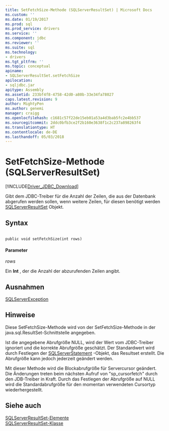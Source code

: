 ```yaml
---
title: SetFetchSize-Methode (SQLServerResultSet) | Microsoft Docs
ms.custom: ''
ms.date: 01/19/2017
ms.prod: sql
ms.prod_service: drivers
ms.service: ''
ms.component: jdbc
ms.reviewer: ''
ms.suite: sql
ms.technology:
- drivers
ms.tgt_pltfrm: ''
ms.topic: conceptual
apiname:
- SQLServerResultSet.setFetchSize
apilocation:
- sqljdbc.jar
apitype: Assembly
ms.assetid: 233bf4f8-4758-42d0-a80b-33e34fa78027
caps.latest.revision: 9
author: MightyPen
ms.author: genemi
manager: craigg
ms.openlocfilehash: c1681c57f22de15eb01a53a4d3bab5fc2e4bb537
ms.sourcegitcommit: 2ddc0bfb3ce2f2b160e3638f1c2c237a898263f4
ms.translationtype: HT
ms.contentlocale: de-DE
ms.lasthandoff: 05/03/2018
---
```

# <a name="setfetchsize-method-sqlserverresultset"></a>SetFetchSize-Methode (SQLServerResultSet)
[!INCLUDE[Driver_JDBC_Download](../../../includes/driver_jdbc_download.md)]

  Gibt dem JDBC-Treiber für die Anzahl der Zeilen, die aus der Datenbank abgerufen werden sollen, wenn weitere Zeilen, für diesen benötigt werden [SQLServerResultSet](../../../connect/jdbc/reference/sqlserverresultset-class.md) Objekt.  
  
## <a name="syntax"></a>Syntax  
  
```  
  
public void setFetchSize(int rows)  
```  
  
#### <a name="parameters"></a>Parameter  
 *rows*  
  
 Ein **Int** , der die Anzahl der abzurufenden Zeilen angibt.  
  
## <a name="exceptions"></a>Ausnahmen  
 [SQLServerException](../../../connect/jdbc/reference/sqlserverexception-class.md)  
  
## <a name="remarks"></a>Hinweise  
 Diese SetFetchSize-Methode wird von der SetFetchSize-Methode in der java.sql.ResultSet-Schnittstelle angegeben.  
  
 Ist die angegebene Abrufgröße NULL, wird der Wert vom JDBC-Treiber ignoriert und die korrekte Abrufgröße geschätzt. Der Standardwert wird durch Festlegen der [SQLServerStatement](../../../connect/jdbc/reference/sqlserverstatement-class.md) -Objekt, das Resultset erstellt. Die Abrufgröße kann jedoch jederzeit geändert werden.  
  
 Mit dieser Methode wird die Blockabrufgröße für Servercursor geändert. Die Änderungen treten beim nächsten Aufruf von "sp_cursorfetch" durch den JDB-Treiber in Kraft. Durch das Festlegen der Abrufgröße auf NULL wird die Standardabrufgröße für den momentan verwendeten Cursortyp wiederhergestellt.  
  
## <a name="see-also"></a>Siehe auch  
 [SQLServerResultSet-Elemente](../../../connect/jdbc/reference/sqlserverresultset-members.md)   
 [SQLServerResultSet-Klasse](../../../connect/jdbc/reference/sqlserverresultset-class.md)  
  
  
